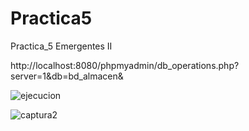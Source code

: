 # Practica5
Practica_5 Emergentes II

http://localhost:8080/phpmyadmin/db_operations.php?server=1&db=bd_almacen&

![ejecucion](https://user-images.githubusercontent.com/66457184/83978993-36dc5380-a8d9-11ea-90c5-b072ca67c6f2.jpg)

![captura2](https://user-images.githubusercontent.com/66457184/83979675-22e72080-a8de-11ea-868f-d3bad6d8cd3c.jpg)
